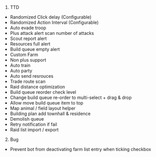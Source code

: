1. TTD
- Randomized Click delay (Configurable)
- Randomized Action Interval (Configurable)
- Auto evade troop
- Plus attack alert scan number of attacks
- Scout report alert
- Resources full alert
- Build queue empty alert
- Custom Farm
- Non plus support
- Auto train
- Auto party
- Auto send resrouces
- Trade route scan
- Raid distance optimization
- Build queue reorder check level
- Change build queue re-order to multi-select + drag & drop
- Allow move build queue item to top
- Map animal / field layout helper
- Building plan add townhall & residence
- Demolish queue
- Retry notification if fail
- Raid list import / export

2. Bug
- Prevent bot from deactivating farm list entry when ticking checkbox